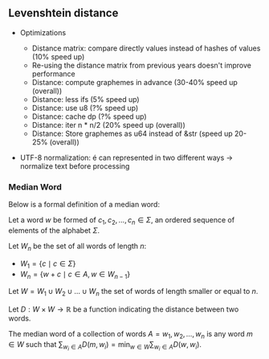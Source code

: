 ## Levenshtein distance

* Optimizations
  * Distance matrix: compare directly values instead of hashes of values (10% speed up)
  * Re-using the distance matrix from previous years doesn't improve performance
  * Distance: compute graphemes in advance (30-40% speed up (overall))
  * Distance: less ifs (5% speed up)
  * Distance: use u8 (?% speed up)
  * Distance: cache dp (?% speed up)
  * Distance: iter n * n/2 (20% speed up (overall))
  * Distance: Store graphemes as u64 instead of &str (speed up 20-25% (overall))

* UTF-8 normalization:
  é can represented in two different ways
  -> normalize text before processing

### Median Word

Below is a formal definition of a median word:

Let a word $w$ be formed of $c_1, c_2, \dots, c_n \in \Sigma$, an ordered sequence of elements of the alphabet $\Sigma$.

Let $W_n$ be the set of all words of length $n$:

* $W_1 = \{ c \mid c \in \Sigma \}$
* $W_n = \{ w + c \mid c \in A, w \in W_{n-1} \}$

Let $W = W_1 \cup W_2 \cup \dots \cup W_n$ the set of words of length smaller or equal to $n$.

Let $D: W \times W \to \mathbb{R}$ be a function indicating the distance between two words.

The median word of a collection of words $A = w_1, w_2, \dots, w_n$ is any word
$m \in W$ such that $\sum_{w_i \in A} D(m, w_i) = \min_{w \in W} \sum_{w_i \in A} D(w, w_i)$.

